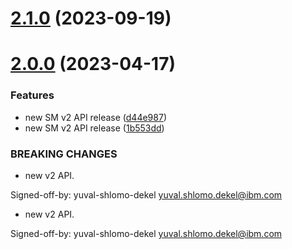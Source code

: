 # [2.1.0](https://github.com/IBM/secrets-manager-python-sdk/compare/v2.0.0...v2.1.0) (2023-09-19)

# [2.0.0](https://github.com/IBM/secrets-manager-python-sdk/compare/v1.0.26...v2.0.0) (2023-04-17)


### Features

* new SM v2 API release ([d44e987](https://github.com/IBM/secrets-manager-python-sdk/commit/d44e98718143fc6d8c5f27cd1d148586f94ba029))
* new SM v2 API release ([1b553dd](https://github.com/IBM/secrets-manager-python-sdk/commit/1b553dd266287962de302de3558ceb072cd1137f))


### BREAKING CHANGES

* new v2 API.

Signed-off-by: yuval-shlomo-dekel <yuval.shlomo.dekel@ibm.com>
* new v2 API.

Signed-off-by: yuval-shlomo-dekel <yuval.shlomo.dekel@ibm.com>
